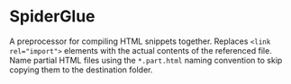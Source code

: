 # SpiderGlue
A preprocessor for compiling HTML snippets together. Replaces `<link rel="import">` elements with the actual contents of the referenced file. Name partial HTML files using the `*.part.html` naming convention to skip copying them to the destination folder.
